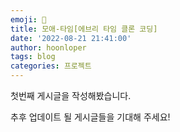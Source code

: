 ```yaml
---
emoji: 🧢
title: 모애-타임[에브리 타임 클론 코딩]
date: '2022-08-21 21:41:00'
author: hoonloper
tags: blog
categories: 프로젝트
---
```


첫번째 게시글을 작성해봤습니다.

추후 업데이트 될 게시글들을 기대해 주세요!
